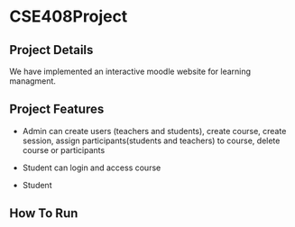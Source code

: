 # CSE408Project

## Project Details

We have implemented an interactive moodle website for learning managment.

## Project Features

- Admin can create users (teachers and students), create course, create session, assign participants(students and teachers) to course, delete course or participants

- Student can login and access course

- Student 

## How To Run
